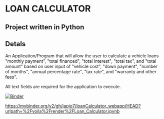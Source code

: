 # LOAN CALCULATOR

## Project written in Python

## Detals
An Application/Program that will allow the user to calculate a vehicle loans "monthly payment", "total financed", "total interest", "total tax", and "total amount"
based on user input of "vehicle cost", "down payment", "number of months", "annual percentage rate", "tax rate", and "warranty and other fees".

All text fields are required for the application to execute.

[![Binder](https://mybinder.org/badge_logo.svg)](https://mybinder.org/v2/gh/japio7/loanCalculator_webapp/HEAD?urlpath=%2Fvoila%2Frender%2FLoan_Calculator.ipynb)

https://mybinder.org/v2/gh/japio7/loanCalculator_webapp/HEAD?urlpath=%2Fvoila%2Frender%2FLoan_Calculator.ipynb
